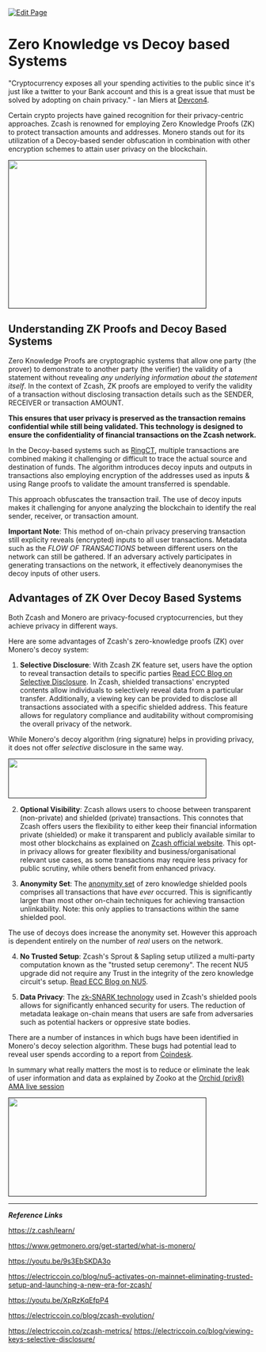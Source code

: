 <a href="https://github.com/zechub/zechub/edit/main/site/guides/Zero-Knowledge_vs_Decoys.md" target="_blank">
  <img src="https://img.shields.io/badge/Edit-blue" alt="Edit Page"/>
</a>

# Zero Knowledge vs Decoy based Systems

"Cryptocurrency exposes all your spending activities to the public since it's just like a twitter to your Bank account and this is a great issue that must be solved by adopting on chain privacy." - Ian Miers at [Devcon4](https://youtube.com/watch?v=9s3EbSKDA3o&feature=share9).

Certain crypto projects have gained recognition for their privacy-centric approaches. Zcash is renowned for employing Zero Knowledge Proofs (ZK) to protect transaction amounts and addresses. Monero stands out for its utilization of a Decoy-based sender obfuscation in combination with other encryption schemes to attain user privacy on the blockchain.


<a href="">
    <img src="https://user-images.githubusercontent.com/38798812/257773807-af8ae27d-0805-4a60-a5ba-749e2fea2490.png" alt="" width="400" height="300"/>
</a>


## Understanding ZK Proofs and Decoy Based Systems

Zero Knowledge Proofs are cryptographic systems that allow one party (the prover) to demonstrate to another party (the verifier) the validity of a statement without revealing *any underlying information about the statement itself*. In the context of Zcash, ZK proofs are employed to verify the validity of a transaction without disclosing transaction details such as the SENDER, RECEIVER or transaction AMOUNT. 

**This ensures that user privacy is preserved as the transaction remains confidential while still being validated. This technology is designed to ensure the confidentiality of financial transactions on the Zcash network.**

In the Decoy-based systems such as [RingCT](https://twitter.com/ZecHub/status/1636473585781948416), multiple transactions are combined making it challenging or difficult to trace the actual source and destination of funds. The algorithm introduces decoy inputs and outputs in transactions also employing encryption of the addresses used as inputs & using Range proofs to validate the amount transferred is spendable. 

This approach obfuscates the transaction trail. The use of decoy inputs makes it challenging for anyone analyzing the blockchain to identify the real sender, receiver, or transaction amount. 

**Important Note**: This method of on-chain privacy preserving transaction still explicity reveals (encrypted) inputs to all user transactions. Metadata such as the *FLOW OF TRANSACTIONS* between different users on the network can still be gathered. If an adversary actively participates in generating transactions on the network, it effectively deanonymises the decoy inputs of other users. 


## Advantages of ZK Over Decoy Based Systems

Both Zcash and Monero are privacy-focused cryptocurrencies, but they achieve privacy in different ways. 

Here are some advantages of Zcash's zero-knowledge proofs (ZK) over Monero's decoy system:

1) **Selective Disclosure**: With Zcash ZK feature set, users have the option to reveal transaction details to specific parties [Read ECC Blog on Selective Disclosure](https://electriccoin.co/blog/viewing-keys-selective-disclosure/). In Zcash, shielded transactions' encrypted contents allow individuals to selectively reveal data from a particular transfer. Additionally, a viewing key can be provided to disclose all transactions associated with a specific shielded address. This feature allows for regulatory compliance and auditability without compromising the overall privacy of the network. 

While Monero's decoy algorithm (ring signature) helps in providing privacy, it does not offer *selective* disclosure in the same way.


<a href="">
    <img src="https://user-images.githubusercontent.com/38798812/257793324-2dcc6047-300e-4fa7-a28d-2e6cbbadf1df.png" alt="" width="400" height="80"/>
</a>


2) **Optional Visibility**: Zcash allows users to choose between transparent (non-private) and shielded (private) transactions. This connotes that Zcash offers users the flexibility to either keep their financial information private (shielded) or make it transparent and publicly available similar to most other blockchains as explained on [Zcash official website](https://z.cash/learn/what-is-the-difference-between-shielded-and-transparent-zcash/). This opt-in privacy allows for greater flexibility and business/organisational relevant use cases, as some transactions may require less privacy for public scrutiny, while others benefit from enhanced privacy.


3) **Anonymity Set**: The [anonymity set](https://blog.wasabiwallet.io/what-is-the-difference-between-an-anonymity-set-and-an-anonymity-score/) of zero knowledge shielded pools comprises all transactions that have *ever* occurred. This is significantly larger than most other on-chain techniques for achieving transaction unlinkability. Note: this only applies to transactions within the same shielded pool.

The use of decoys does increase the anonymity set. However this approach is dependent entirely on the number of *real* users on the network. 

4) **No Trusted Setup**: Zcash's Sprout & Sapling setup utilized a multi-party computation known as the "trusted setup ceremony". The recent NU5 upgrade did not require any Trust in the integrity of the zero knowledge circuit's setup. [Read ECC Blog on NU5](https://electriccoin.co/blog/nu5-activates-on-mainnet-eliminating-trusted-setup-and-launching-a-new-era-for-zcash/).

5) **Data Privacy**: The [zk-SNARK technology](https://wiki.zechub.xyz/zcash-technology) used in Zcash's shielded pools allows for significantly enhanced security for users. The reduction of metadata leakage on-chain means that users are safe from adversaries such as potential hackers or oppresive state bodies. 

There are a number of instances in which bugs have been identified in Monero's decoy selection algorithm. These bugs had potential lead to reveal user spends according to a report from [Coindesk](https://coindesk.com/markets/2021/07/27/bug-found-in-decoy-algorithm-for-privacy-coin-monero). 


In summary what really matters the most is to reduce or eliminate the leak of user information and data as explained by Zooko at the [Orchid (priv8) AMA live session](https://youtube.com/watch?v=XpRzKqEfpP4&feature=share9) 


<a href="">
    <img src="https://user-images.githubusercontent.com/38798812/257788813-509f1139-7daa-4f95-bbb4-c535641962f6.png" alt="" width="400" height="200"/>
</a>


____

***Reference Links***

https://z.cash/learn/

https://www.getmonero.org/get-started/what-is-monero/

https://youtu.be/9s3EbSKDA3o

https://electriccoin.co/blog/nu5-activates-on-mainnet-eliminating-trusted-setup-and-launching-a-new-era-for-zcash/

https://youtu.be/XpRzKqEfpP4

https://electriccoin.co/blog/zcash-evolution/

https://electriccoin.co/zcash-metrics/
https://electriccoin.co/blog/viewing-keys-selective-disclosure/




